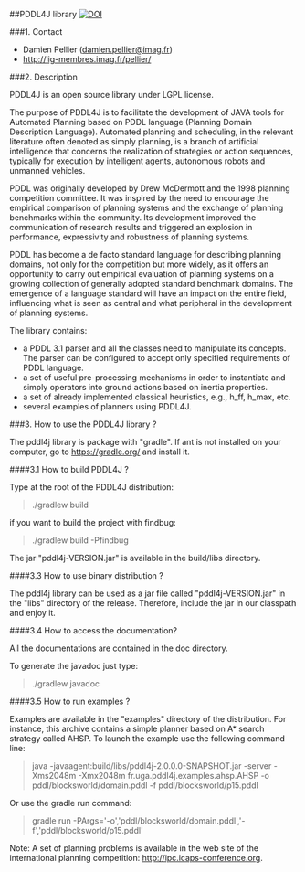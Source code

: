 ##PDDL4J library
[![DOI](https://zenodo.org/badge/doi/10.5281/zenodo.13921.svg)](http://dx.doi.org/10.5281/zenodo.13921)

###1. Contact

- Damien Pellier (damien.pellier@imag.fr)
- http://lig-membres.imag.fr/pellier/

###2. Description

PDDL4J is an open source library under LGPL license.

The purpose of PDDL4J is to facilitate the development of JAVA tools for
Automated Planning based on PDDL language (Planning Domain Description
Language). Automated planning and scheduling, in the relevant literature often
denoted as simply planning, is a branch of artificial intelligence that concerns
 the realization of strategies or action sequences, typically for execution by
intelligent agents, autonomous robots and unmanned vehicles.

PDDL was originally developed by Drew McDermott and the 1998 planning competition
committee. It was inspired by the need to encourage the empirical comparison of
planning systems and the exchange of planning benchmarks within the community.
Its development improved the communication of research results and triggered an
 explosion in performance, expressivity and robustness of planning systems.

PDDL has become a de facto standard language for describing planning domains,
not only for the competition but more widely, as it offers an opportunity to
carry out empirical evaluation of planning systems on a growing collection of
generally adopted standard benchmark domains. The emergence of a language
standard will have an impact on the entire field, influencing what is seen as
central and what peripheral in the development of planning systems.

The library contains:
  * a PDDL 3.1 parser and all the classes need to manipulate its
concepts. The parser can be configured to accept only specified requirements of
PDDL language.
  * a set of useful pre-processing mechanisms in order to instantiate and
simply operators into ground actions based on inertia properties.
  * a set of already implemented classical heuristics, e.g., h_ff, h_max, etc.
  * several examples of planners using PDDL4J.

###3. How to use the PDDL4J library ?

The pddl4j library is package with "gradle". If ant is not installed on your computer,
go to https://gradle.org/ and install it.

####3.1 How to build PDDL4J ?

Type at the root of the PDDL4J distribution:
> ./gradlew build

if you want to build the project with findbug:
> ./gradlew build -Pfindbug

The jar "pddl4j-VERSION.jar" is available in the build/libs directory.

####3.3 How to use binary distribution ?

The pddl4j library can be used as a jar file called "pddl4j-VERSION.jar" in the "libs"
directory of the release. Therefore, include the jar in our classpath and enjoy
it.

####3.4 How to access the documentation?

All the documentations are contained in the doc directory.

To generate the javadoc just type:
> ./gradlew javadoc


####3.5 How to run examples ?

Examples are available in the "examples" directory of the distribution. For
instance, this archive contains a simple planner based on A* search strategy
called AHSP. To launch the example use the following command line:

> java -javaagent:build/libs/pddl4j-2.0.0.0-SNAPSHOT.jar -server -Xms2048m -Xmx2048m fr.uga.pddl4j.examples.ahsp.AHSP -o pddl/blocksworld/domain.pddl -f pddl/blocksworld/p15.pddl

Or use the gradle run command:
> gradle run -PArgs='-o','pddl/blocksworld/domain.pddl','-f','pddl/blocksworld/p15.pddl'

Note: A set of planning problems is available in the web site of the international
planning competition: http://ipc.icaps-conference.org.
